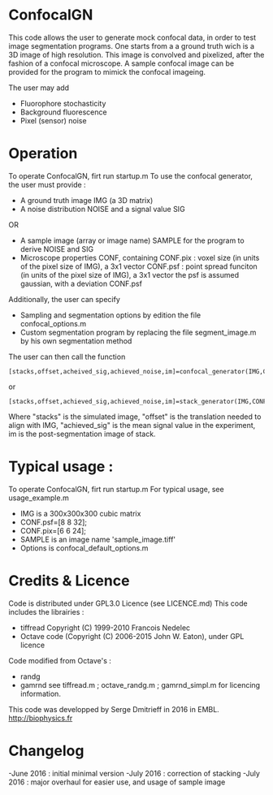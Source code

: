 # ConfocalGN
This code allows the user to generate mock confocal data, in order to test image segmentation programs.
One starts from a a ground truth wich is a 3D image of high resolution. 
This image is convolved and pixelized, after the fashion of a confocal microscope.
A sample confocal image can be provided for the program to mimick the confocal imageing.

The user may add
- Fluorophore stochasticity
- Background fluorescence
- Pixel (sensor) noise 

# Operation
To operate ConfocalGN, firt run startup.m 
To use the confocal generator, the user must provide :
- A ground truth image IMG (a 3D matrix)
- A noise distribution NOISE and a signal value SIG 

OR

- A sample image (array or image name) SAMPLE for the program to derive NOISE and SIG
- Microscope properties CONF, containing 
	CONF.pix : voxel size (in units of the pixel size of IMG), a 3x1 vector
	CONF.psf : point spread funciton (in units of the pixel size of IMG), a 3x1 vector
				the psf is assumed gaussian, with a deviation CONF.psf

Additionally, the user can specify
- Sampling and segmentation options by edition the file confocal_options.m
- Custom segmentation program by replacing the file segment_image.m by his own segmentation method

The user can then call the function

	[stacks,offset,acheived_sig,achieved_noise,im]=confocal_generator(IMG,CONF,SAMPLE);
	
or 

	[stacks,offset,achieved_sig,achieved_noise,im]=stack_generator(IMG,CONF,NOISE,SIG);
	
Where "stacks" is the simulated image, "offset" is the translation needed to align with IMG,
"achieved_sig" is the mean signal value in the experiment, im is the post-segmentation image of stack.

# Typical usage :
To operate ConfocalGN, firt run startup.m 
For typical usage, see usage_example.m 
- IMG is a 300x300x300 cubic matrix
- CONF.psf=[8 8 32];
- CONF.pix=[6 6 24];
- SAMPLE is an image name 'sample_image.tiff' 
- Options is confocal_default_options.m

# Credits & Licence
Code is distributed under GPL3.0 Licence (see LICENCE.md)
This code includes the librairies :
- tiffread Copyright (C) 1999-2010 Francois Nedelec
- Octave code (Copyright (C) 2006-2015 John W. Eaton), under GPL licence
	
Code modified from Octave's : 
- randg
- gamrnd
see tiffread.m ; octave_randg.m ; gamrnd_simpl.m for licencing information.

This code was developped by Serge Dmitrieff in 2016 in EMBL.
http://biophysics.fr

# Changelog
-June 2016 : initial minimal version
-July 2016 : correction of stacking
-July 2016 : major overhaul for easier use, and usage of sample image
